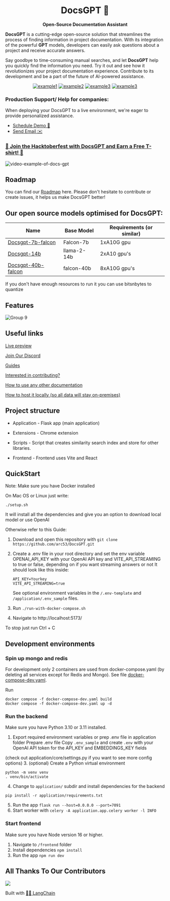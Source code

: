 <h1 align="center">
  DocsGPT  🦖
</h1>

<p align="center">
  <strong>Open-Source Documentation Assistant</strong>
</p>

<p align="left">
  <strong>DocsGPT</strong> is a cutting-edge open-source solution that streamlines the process of finding information in project documentation. With its integration of the powerful <strong>GPT</strong> models, developers can easily ask questions about a project and receive accurate answers.
  
Say goodbye to time-consuming manual searches, and let <strong>DocsGPT</strong> help you quickly find the information you need. Try it out and see how it revolutionizes your project documentation experience. Contribute to its development and be a part of the future of AI-powered assistance.
</p>

<div align="center">
  
  <a href="https://github.com/arc53/DocsGPT">![example1](https://img.shields.io/github/stars/arc53/docsgpt?style=social)</a>
  <a href="https://github.com/arc53/DocsGPT">![example2](https://img.shields.io/github/forks/arc53/docsgpt?style=social)</a>
  <a href="https://github.com/arc53/DocsGPT/blob/main/LICENSE">![example3](https://img.shields.io/github/license/arc53/docsgpt)</a>
  <a href="https://discord.gg/n5BX8dh8rU">![example3](https://img.shields.io/discord/1070046503302877216)</a>


  
</div>

### Production Support/ Help for companies: 

When deploying your DocsGPT to a live environment, we're eager to provide personalized assistance.
- [Schedule Demo 👋](https://cal.com/arc53/docsgpt-demo-b2b?date=2023-10-04&month=2023-10)
- [Send Email ✉️](mailto:contact@arc53.com?subject=DocsGPT%20support%2Fsolutions)
  
### [🎉 Join the Hacktoberfest with DocsGPT and Earn a Free T-shirt! 🎉](https://github.com/arc53/DocsGPT/blob/main/HACKTOBERFEST.md)

![video-example-of-docs-gpt](https://d3dg1063dc54p9.cloudfront.net/videos/demov3.gif)


## Roadmap

You can find our [Roadmap](https://github.com/orgs/arc53/projects/2) here. Please don't hesitate to contribute or create issues, it helps us make DocsGPT better!

## Our open source models optimised for DocsGPT:

| Name              | Base Model | Requirements (or similar)                        |
|-------------------|------------|----------------------------------------------------------|
| [Docsgpt-7b-falcon](https://huggingface.co/Arc53/docsgpt-7b-falcon)  | Falcon-7b  |  1xA10G gpu   |
| [Docsgpt-14b](https://huggingface.co/Arc53/docsgpt-14b)              | llama-2-14b    | 2xA10 gpu's   |
| [Docsgpt-40b-falcon](https://huggingface.co/Arc53/docsgpt-40b-falcon)       | falcon-40b     | 8xA10G gpu's  |


If you don't have enough resources to run it you can use bitsnbytes to quantize


## Features

![Group 9](https://user-images.githubusercontent.com/17906039/220427472-2644cff4-7666-46a5-819f-fc4a521f63c7.png)


## Useful links
 [Live preview](https://docsgpt.arc53.com/)
 
 [Join Our Discord](https://discord.gg/n5BX8dh8rU)
 
 [Guides](https://docs.docsgpt.co.uk/)

 [Interested in contributing?](https://github.com/arc53/DocsGPT/blob/main/CONTRIBUTING.md)

 [How to use any other documentation](https://docs.docsgpt.co.uk/Guides/How-to-train-on-other-documentation)

 [How to host it locally (so all data will stay on-premises)](https://docs.docsgpt.co.uk/Guides/How-to-use-different-LLM)


## Project structure
- Application - Flask app (main application)

- Extensions - Chrome extension

- Scripts - Script that creates similarity search index and store for other libraries. 

- Frontend - Frontend uses Vite and React

## QuickStart

Note: Make sure you have Docker installed

On Mac OS or Linux just write:

`./setup.sh`

It will install all the dependencies and give you an option to download local model or use OpenAI

Otherwise refer to this Guide:

1. Download and open this repository with `git clone https://github.com/arc53/DocsGPT.git`
2. Create a .env file in your root directory and set the env variable OPENAI_API_KEY with your OpenAI API key and  VITE_API_STREAMING to true or false, depending on if you want streaming answers or not
   It should look like this inside:
   
   ```
   API_KEY=Yourkey
   VITE_API_STREAMING=true
   ```
   See optional environment variables in the `/.env-template` and `/application/.env_sample` files.
3. Run `./run-with-docker-compose.sh`
4. Navigate to http://localhost:5173/

To stop just run Ctrl + C

## Development environments

### Spin up mongo and redis
For development only 2 containers are used from docker-compose.yaml (by deleting all services except for Redis and Mongo). 
See file [docker-compose-dev.yaml](./docker-compose-dev.yaml).

Run
```
docker compose -f docker-compose-dev.yaml build
docker compose -f docker-compose-dev.yaml up -d
```

### Run the backend

Make sure you have Python 3.10 or 3.11 installed.

1. Export required environment variables or prep .env file in application folder
Prepare .env file
Copy `.env_sample` and create `.env` with your OpenAI API token for the API_KEY and EMBEDDINGS_KEY fields

(check out application/core/settings.py if you want to see more config options)
3. (optional) Create a Python virtual environment
```commandline
python -m venv venv
. venv/bin/activate
```
4. Change to `application/` subdir and install dependencies for the backend
```commandline
pip install -r application/requirements.txt
```
5. Run the app `flask run --host=0.0.0.0 --port=7091`
6. Start worker with `celery -A application.app.celery worker -l INFO`

### Start frontend 
Make sure you have Node version 16 or higher.

1. Navigate to `/frontend` folder
2. Install dependencies
`npm install`
3. Run the app 
`npm run dev`

## All Thanks To Our Contributors

<a href="[https://github.com/arc53/DocsGPT/graphs/contributors](https://docsgpt.arc53.com/)">
  <img src="https://contrib.rocks/image?repo=arc53/DocsGPT" />
</a>


Built with [🦜️🔗 LangChain](https://github.com/hwchase17/langchain)

